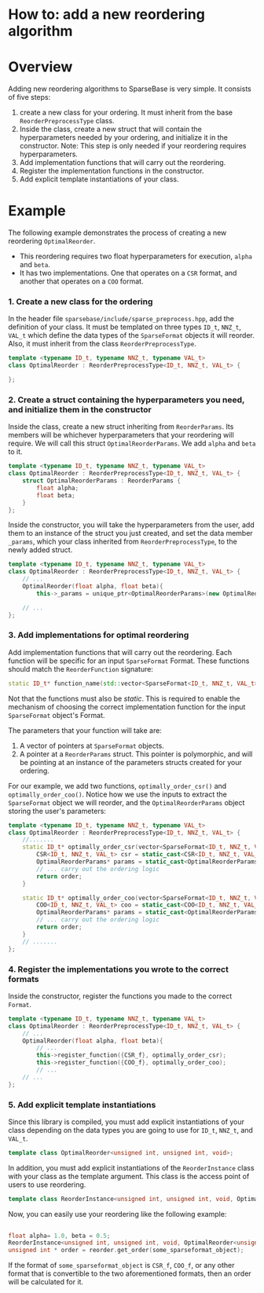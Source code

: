 # How to: add a new reordering algorithm

# Overview

Adding new reordering algorithms to SparseBase is very simple. It consists of five steps:

1. create a new class for your ordering. It must inherit from the base `ReorderPreprocessType` class.
2. Inside the class, create a new struct that will contain the hyperparameters needed by your ordering, and initialize it in the constructor. Note: This step is only needed if your reordering requires hyperparameters.
3. Add implementation functions that will carry out the reordering. 
4. Register the implementation functions in the constructor.
5. Add explicit template instantiations of your class.

# Example

The following example demonstrates the process of creating a new reordering `OptimalReorder`.

- This reordering requires two float hyperparameters for execution, `alpha` and `beta`.
- It has two implementations. One that operates on a `CSR` format, and another that operates on a `COO` format.

### 1. Create a new class for the ordering

In the header file `sparsebase/include/sparse_preprocess.hpp`, add the definition of your class. It must be templated on three types `ID_t`, `NNZ_t`, `VAL_t` which define the data types of the `SparseFormat` objects it will reorder. Also, it must inherit from the class `ReorderPreprocessType`.

```cpp
template <typename ID_t, typename NNZ_t, typename VAL_t>
class OptimalReorder : ReorderPreprocessType<ID_t, NNZ_t, VAL_t> {

};
```

### 2. Create a struct containing the hyperparameters you need, and initialize them in the constructor

Inside the class, create a new struct inheriting from `ReorderParams`. Its members will be whichever hyperparameters that your reordering will require. We will call this struct `OptimalReorderParams`. We add `alpha` and `beta` to it.

```cpp
template <typename ID_t, typename NNZ_t, typename VAL_t>
class OptimalReorder : ReorderPreprocessType<ID_t, NNZ_t, VAL_t> {
	struct OptimalReorderParams : ReorderParams {
		float alpha;
		float beta;
	}
};
```

Inside the constructor, you will take the hyperparameters from the user, add them to an instance of the struct you just created, and set the data member `_params`, which your class inherited from `ReorderPreprocessType`, to the newly added struct.

```cpp
template <typename ID_t, typename NNZ_t, typename VAL_t>
class OptimalReorder : ReorderPreprocessType<ID_t, NNZ_t, VAL_t> {
	// ...
	OptimalReorder(float alpha, float beta){
		this->_params = unique_ptr<OptimalReorderParams>(new OptimalReorderParams{alpha, beta});

	// ...
};
```

### 3. Add implementations for optimal reordering

Add implementation functions that will carry out the reordering. Each function will be specific for an input `SparseFormat` Format. These functions should match the `ReorderFunction` signature:

```cpp
static ID_t* function_name(std::vector<SparseFormat<ID_t, NNZ_t, VAL_t>*>, ReorderParams*) 
```
Not that the functions must also be *static*. This is required to enable the mechanism of choosing the correct implementation function for the input `SparseFormat` object's Format.  

The parameters that your function will take are:

1. A vector of pointers at `SparseFormat` objects.
2. A pointer at a `ReorderParams` struct. This pointer is polymorphic, and will be pointing at an instance of the parameters structs created for your ordering. 

For our example, we add two functions, `optimally_order_csr()` and `optimally_order_coo()`. Notice how we use the inputs to extract the `SparseFormat` object we will reorder, and the `OptimalReorderParams` object storing the user's parameters:

```cpp
template <typename ID_t, typename NNZ_t, typename VAL_t>
class OptimalReorder : ReorderPreprocessType<ID_t, NNZ_t, VAL_t> {
	//.......
	static ID_t* optimally_order_csr(vector<SparseFormat<ID_t, NNZ_t, VAL_t>*> input_sf, ReorderParams* poly_params){
		CSR<ID_t, NNZ_t, VAL_t> csr = static_cast<CSR<ID_t, NNZ_t, VAL_t>(input_sf[0]);
		OptimalReorderParams* params = static_cast<OptimalReorderParams*>(poly_params);
		// ... carry out the ordering logic
		return order;
	}

	static ID_t* optimally_order_coo(vector<SparseFormat<ID_t, NNZ_t, VAL_t>*> input_sf, ReorderParams* poly_params){
		COO<ID_t, NNZ_t, VAL_t> coo = static_cast<COO<ID_t, NNZ_t, VAL_t>(input_sf[0]);
		OptimalReorderParams* params = static_cast<OptimalReorderParams*>(poly_params);
		// ... carry out the ordering logic
		return order;
	}
	// .......
};
```

### 4. Register the implementations you wrote to the correct formats

Inside the constructor, register the functions you made to the correct `Format`. 

```cpp
template <typename ID_t, typename NNZ_t, typename VAL_t>
class OptimalReorder : ReorderPreprocessType<ID_t, NNZ_t, VAL_t> {
	// ...
	OptimalReorder(float alpha, float beta){
		// ...
		this->register_function({CSR_f}, optimally_order_csr);
		this->register_function({COO_f}, optimally_order_coo);
		// ...
	// ...
};
```

### 5. Add explicit template instantiations

Since this library is compiled, you must add explicit instantiations of your class depending on the data types you are going to use for `ID_t`, `NNZ_t`, and `VAL_t`. 

```cpp
template class OptimalReorder<unsigned int, unsigned int, void>;
```

In addition, you must add explicit instantiations of the `ReorderInstance` class with your class as the template argument. This class is the access point of users to use reordering.

```cpp
template class ReorderInstance<unsigned int, unsigned int, void, OptimalReorder<unsigned int, unsigned int, void>>
```

Now, you can easily use your reordering like the following example:

```cpp
 
float alpha= 1.0, beta = 0.5;
ReorderInstance<unsigned int, unsigned int, void, OptimalReorder<unsigned int, unsigned int, void>> reorder(alpha, beta);
unsigned int * order = reorder.get_order(some_sparseformat_object);
```

If the format of `some_sparseformat_object` is `CSR_f`, `COO_f`, or any other format that is convertible to the two aforementioned formats, then an order will be calculated for it.